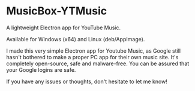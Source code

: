 # MusicBox-YTMusic
A lightweight Electron app for YouTube Music.

Available for Windows (x64) and Linux (deb/AppImage).

I made this very simple Electron app for Youtube Music, as Google still hasn't bothered to make a proper PC app for their own music site.
It's completely open-source, safe and malware-free. You can be assured that your Google logins are safe.

If you have any issues or thoughts, don't hesitate to let me know!
